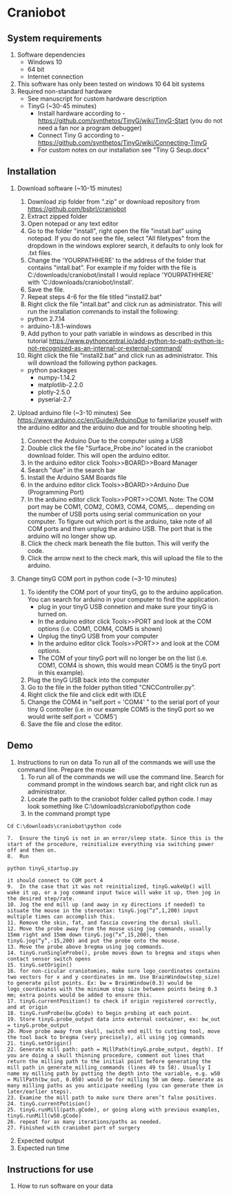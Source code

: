 # Craniobot

## System requirements

1. Software dependencies
	- Windows 10
	- 64 bit
	- Internet connection
2. This software has only been tested on windows 10 64 bit systems
3.  Required non-standard hardware
	- See manuscript for custom hardware description
	- TinyG (~30-45 minutes)
		- Install hardware according to - https://github.com/synthetos/TinyG/wiki/TinyG-Start (you do not need a fan nor a program debugger)
		- Connect Tiny G according to - https://github.com/synthetos/TinyG/wiki/Connecting-TinyG
		- For custom notes on our installation see "Tiny G Seup.docx"

## Installation

1. Download software (~10-15 minutes)
	1. Download zip folder from ".zip" or download repository from https://github.com/bsbrl/craniobot
	2. Extract zipped folder
	3. Open notepad or any text editor
	4. Go to the folder "install", right open the file "install.bat" using notepad. If you do not see the file, select "All filetypes" from the dropdown in the windows explorer search, it defaults to only look for .txt files.
	5. Change the 'YOURPATHHERE' to the address of the folder that contains "intall.bat". For example if my folder with the file is C:/downloads/craniobot/install I would replace 'YOURPATHHERE' with 'C:/downloads/craniobot/install'.
	6. Save the file.
	7. Repeat steps 4-6 for the file titled "install2.bat"
	8. Right click the file "intall.bat" and click run as administrator. This will run the installation commands to install the following:
	- python 2.7.14
	- arduino-1.8.1-windows
	9. Add python to your path variable in windows as described in this tutorial
	https://www.pythoncentral.io/add-python-to-path-python-is-not-recognized-as-an-internal-or-external-command/
	10. Right click the file "install2.bat" and click run as administrator. This will download the following python packages.
	- python packages
		- numpy-1.14.2
		- matplotlib-2.2.0
		- plotly-2.5.0
		- pyserial-2.7

2. Upload arduino file (~3-10 minutes)
See https://www.arduino.cc/en/Guide/ArduinoDue to familiarize youself with the arduino editor and the arduino due and for trouble shooting help. 
	1. Connect the Arduino Due to the computer using a USB
	2. Double click the file "Surface_Probe.ino" located in the craniobot download folder. This will open the arduino editor.
	3. In the arduino editor click Tools>>BOARD>>Board Manager
	4. Search "due" in the search bar
	5. Install the Arduino SAM Boards file
	6. In the arduino editor click Tools>>BOARD>>Arduino Due (Programming Port)
	7. In the arduino editor click Tools>>PORT>>COM1. Note: The COM port may be COM1, COM2, COM3, COM4, COM5,... depending on the number of USB ports using serial communication on your computer. To figure out which port is the arduino, take note of all COM ports and then unplug the arduino USB. The port that is the arduino will no longer show up.
	8. Click the check mark beneath the file button. This will verify the code.
	9. Click the arrow next to the check mark, this will upload the file to the arduino.

3. Change tinyG COM port in python code (~3-10 minutes)
	1. To identify the COM port of your tinyG, go to the arduino application. You can search for arduino in your computer to find the application.
		- plug in your tinyG USB connetion and make sure your tinyG is turned on.
		- In the arduino editor click Tools>>PORT and look at the COM options (i.e. COM1, COM4, COM5 is shown)
		- Unplug the tinyG USB from your computer
		- In the arduino editor click Tools>>PORT>> and look at the COM options.
		- The COM of your tinyG port will no longer be on the list (i.e. COM1, COM4 is shown, this would mean COM5 is the tinyG port in this example).
	2. Plug the tinyG USB back into the computer
	3. Go to the file in the folder python titled "CNCController.py".
	4. Right click the file and click edit with IDLE
	5. Change the COM4 in "self.port = 'COM4' " to the serial port of your tiny G controller (i.e. in our example COM5 is the tinyG port so we would write self.port = 'COM5')
	6. Save the file and close the editor. 


## Demo
1. Instructions to run on data
To run all of the commands we will use the command line. Prepare the mouse
	1.	To run all of the commands we will use the command line. Search for command prompt in the windows search bar, and right click run as administrator. 
	2.	Locate the path to the craniobot folder called python code. I may look something like C:\downloads\craniobot\python code
	3.	In the command prompt type
```
Cd C:\downloads\craniobot\python code
```

	7.	Ensure the tinyG is not in an error/sleep state. Since this is the start of the procedure, reinitialize everything via switching power off and then on. 
	8.	Run 
```
python tinyG_startup.py
```
	it should connect to COM port 4
	9.	In the case that it was not reinitialized, tinyG.wakeUp() will wake it up, or a jog command input twice will wake it up, then jog in the desired step/rate.
	10.	Jog the end mill up (and away in xy directions if needed) to situate the mouse in the stereotax: tinyG.jog(“z”,1,200) input multiple times can accomplish this.
	11.	Remove the skin, fat, and fascia covering the dorsal skull.
	12.	Move the probe away from the mouse using jog commands, usually 15mm right and 15mm down tinyG.jog(“x”,15,200), then tinyG.jog(“y”,-15,200) and put the probe onto the mouse.
	13.	Move the probe above bregma using jog commands.
	14.	tinyG.runSingleProbe(), probe moves down to bregma and stops when contact sensor switch opens
	15.	tinyG.setOrigin()
	16.	for non-cicular craniotomies, make sure logo_coordinates contains two vectors for x and y coordinates in mm. Use BrainWindow(step_size) to generate pilot points. Ex: bw = BrainWindow(0.3) would be logo_coordinates with the minimum step size between points being 0.3 mm; extra points would be added to ensure this.
	17.	tinyG.currentPosition() to check if origin registered correctly, and at origin
	18.	tinyG.runProbe(bw.gCode) to begin probing at each point. 
	19.	Store tinyG.probe_output data into external container, ex: bw_out = tinyG.probe_output
	20.	Move probe away from skull, switch end mill to cutting tool, move the tool back to bregma (very precisely), all using jog commands
	21.	tinyG.setOrigin()
	22.	Generate mill path: path = MillPath(tinyG.probe_output, depth). If you are doing a skull thinning procedure, comment out lines that return the milling path to the initial point before generating the mill path in generate_milling_commands (lines 49 to 58). Usually I name my milling path by putting the depth into the variable, e.g. w50 = MillPath(bw_out, 0.050) would be for milling 50 um deep. Generate as many milling paths as you anticipate needing (you can generate them in later/earlier steps).
	23.	Examine the mill path to make sure there aren’t false positives.
	24.	tinyG.currentPotision()
	25.	tinyG.runMill(path.gCode), or going along with previous examples, tinyG.runMill(w50.gCode)
	26.	repeat for as many iterations/paths as needed.
	27.	Finished with craniobot part of surgery

2. Expected output
3. Expected run time

## Instructions for use
1. How to run software on your data
